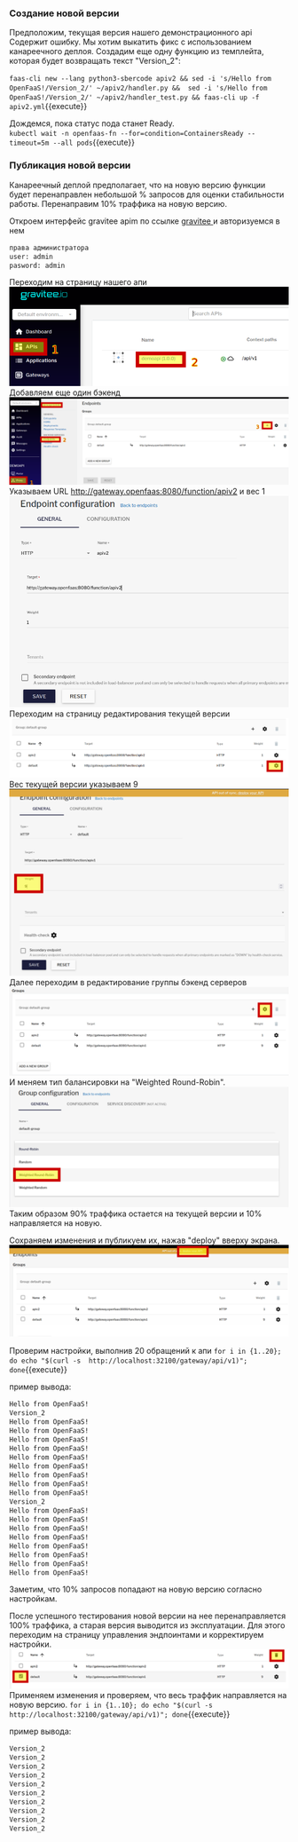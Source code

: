 ###  Создание новой версии
Предположим, текущая версия нашего демонстрационного api Содержит ошибку. Мы хотим выкатить фикс с использованием канареечного деплоя.
Создадим еще одну функцию из темплейта, которая будет возвращать текст "Version_2":

`faas-cli new --lang python3-sbercode apiv2 && sed -i 's/Hello from OpenFaaS!/Version_2/' ~/apiv2/handler.py &&  sed -i 's/Hello from OpenFaaS!/Version_2/' ~/apiv2/handler_test.py && faas-cli up -f apiv2.yml`{{execute}}

Дождемся, пока статус пода станет Ready.  
`kubectl wait -n openfaas-fn --for=condition=ContainersReady --timeout=5m --all pods`{{execute}}  

### Публикация новой версии

Канареечный деплой предполагает, что на новую версию функции будет перенаправлен небольшой % запросов для оценки стабильности работы.
Перенаправим 10% траффика на новую версию.

Откроем интерфейс gravitee apim по ссылке [gravitee ](https://[[HOST_SUBDOMAIN]]-32100-[[KATACODA_HOST]].environments.katacoda.com/)  и авторизуемся в нем  
```
права администратора
user: admin
pasword: admin

```

Переходим на страницу нашего апи
![App_](./assets/openapi4-0.png)
Добавляем еще один бэкенд 
![App_](./assets/openapi4-1.png)
Указываем URL http://gateway.openfaas:8080/function/apiv2 и вес 1
![App_](./assets/openapi4-1-1.png) 
Переходим на страницу редактирования текущей версии
![App_](./assets/openapi4-1-2.png)
Вес текущей версии указываем 9
![App_](./assets/openapi4-1-3.png)
Далее переходим в редактирование группы бэкенд серверов
![App_](./assets/openapi4-2.png)
И меняем тип балансировки на "Weighted Round-Robin". 
![App_](./assets/openapi4-3.png) 
Таким образом 90% траффика остается на текущей версии и 10% направляется на новую.  

Сохраняем изменения и публикуем их, нажав "deploy" вверху экрана.
![App_](./assets/openapi4-4.png) 

Проверим настройки, выполнив 20 обращений к апи
`for i in {1..20}; do echo "$(curl -s  http://localhost:32100/gateway/api/v1)"; done`{{execute}}

пример вывода:
```
Hello from OpenFaaS!
Version_2
Hello from OpenFaaS!
Hello from OpenFaaS!
Hello from OpenFaaS!
Hello from OpenFaaS!
Hello from OpenFaaS!
Hello from OpenFaaS!
Hello from OpenFaaS!
Hello from OpenFaaS!
Hello from OpenFaaS!
Version_2
Hello from OpenFaaS!
Hello from OpenFaaS!
Hello from OpenFaaS!
Hello from OpenFaaS!
Hello from OpenFaaS!
Hello from OpenFaaS!
Hello from OpenFaaS!
Hello from OpenFaaS!
```
Заметим, что 10% запросов попадают на новую версию согласно настройкам.

После успешного тестирования новой версии на нее перенаправляется 100% траффика, а старая версия выводится из эксплуатации. 
Для этого переходим на страницу управления эндпоинтами и корректируем настройки.
![App_](./assets/openapi4-5.png) 
Применяем изменения и проверяем, что весь траффик направляется на новую версию.
`for i in {1..10}; do echo "$(curl -s  http://localhost:32100/gateway/api/v1)"; done`{{execute}}

пример вывода:

```
Version_2
Version_2
Version_2
Version_2
Version_2
Version_2
Version_2
Version_2
Version_2
Version_2
```